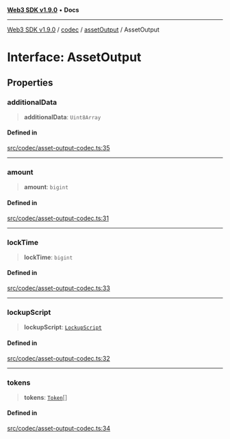 [**Web3 SDK v1.9.0**](../../../../../README.md) • **Docs**

***

[Web3 SDK v1.9.0](../../../../../globals.md) / [codec](../../../README.md) / [assetOutput](../README.md) / AssetOutput

# Interface: AssetOutput

## Properties

### additionalData

> **additionalData**: `Uint8Array`

#### Defined in

[src/codec/asset-output-codec.ts:35](https://github.com/Mystic-Nayy/alephium-web3/blob/ee41f5e0e7d7fb0b155fe62f05b2ac03772895ca/packages/web3/src/codec/asset-output-codec.ts#L35)

***

### amount

> **amount**: `bigint`

#### Defined in

[src/codec/asset-output-codec.ts:31](https://github.com/Mystic-Nayy/alephium-web3/blob/ee41f5e0e7d7fb0b155fe62f05b2ac03772895ca/packages/web3/src/codec/asset-output-codec.ts#L31)

***

### lockTime

> **lockTime**: `bigint`

#### Defined in

[src/codec/asset-output-codec.ts:33](https://github.com/Mystic-Nayy/alephium-web3/blob/ee41f5e0e7d7fb0b155fe62f05b2ac03772895ca/packages/web3/src/codec/asset-output-codec.ts#L33)

***

### lockupScript

> **lockupScript**: [`LockupScript`](../../lockupScript/type-aliases/LockupScript.md)

#### Defined in

[src/codec/asset-output-codec.ts:32](https://github.com/Mystic-Nayy/alephium-web3/blob/ee41f5e0e7d7fb0b155fe62f05b2ac03772895ca/packages/web3/src/codec/asset-output-codec.ts#L32)

***

### tokens

> **tokens**: [`Token`](../../token/interfaces/Token.md)[]

#### Defined in

[src/codec/asset-output-codec.ts:34](https://github.com/Mystic-Nayy/alephium-web3/blob/ee41f5e0e7d7fb0b155fe62f05b2ac03772895ca/packages/web3/src/codec/asset-output-codec.ts#L34)
